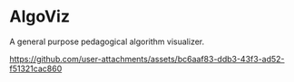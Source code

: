 # AlgoViz
A general purpose pedagogical algorithm visualizer.

https://github.com/user-attachments/assets/bc6aaf83-ddb3-43f3-ad52-f51321cac860
